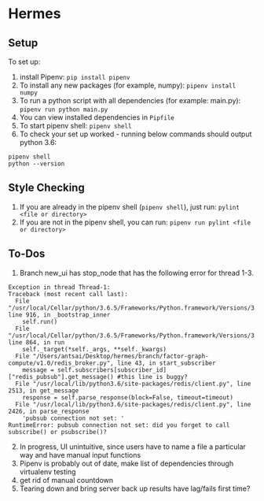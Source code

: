 # Hermes
## Setup
To set up:
1. install Pipenv: `pip install pipenv`
2. To install any new packages (for example, numpy): `pipenv install numpy`
3. To run a python script with all dependencies (for example: main.py): `pipenv run python main.py` 
4. You can view installed dependencies in `Pipfile`
5. To start pipenv shell: `pipenv shell`
6. To check your set up worked - running below commands should output python 3.6:
```  
pipenv shell
python --version
```
## Style Checking
1. If you are already in the pipenv shell (`pipenv shell`), just run: `pylint <file or directory>`
2. If you are not in the pipenv shell, you can run: `pipenv run pylint <file or directory>` 

## To-Dos
1. Branch new_ui has stop_node that has the following error for thread 1-3.

```  
Exception in thread Thread-1:
Traceback (most recent call last):
  File "/usr/local/Cellar/python/3.6.5/Frameworks/Python.framework/Versions/3.6/lib/python3.6/threading.py", line 916, in _bootstrap_inner
    self.run()
  File "/usr/local/Cellar/python/3.6.5/Frameworks/Python.framework/Versions/3.6/lib/python3.6/threading.py", line 864, in run
    self._target(*self._args, **self._kwargs)
  File "/Users/antsai/Desktop/hermes/branch/factor-graph-compute/v1.0/redis_broker.py", line 43, in start_subscriber
    message = self.subscribers[subscriber_id]["redis_pubsub"].get_message() #this line is buggy?
  File "/usr/local/lib/python3.6/site-packages/redis/client.py", line 2513, in get_message
    response = self.parse_response(block=False, timeout=timeout)
  File "/usr/local/lib/python3.6/site-packages/redis/client.py", line 2426, in parse_response
    'pubsub connection not set: '
RuntimeError: pubsub connection not set: did you forget to call subscribe() or psubscribe()?
```
2. In progress, UI unintuitive, since users have to name a file a particular way and have manual input functions
3. Pipenv is probably out of date, make list of dependencies through virtualenv testing
4. get rid of manual countdown
5. Tearing down and bring server back up results have lag/fails first time?
